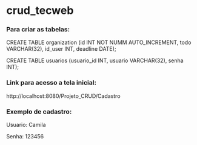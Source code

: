 # crud_tecweb

### Para criar as tabelas:

CREATE TABLE organization (id INT NOT NUMM AUTO_INCREMENT, todo VARCHAR(32), id_user INT, deadline DATE);


CREATE TABLE usuarios (usuario_id INT, usuario VARCHAR(32), senha INT);


### Link para acesso a tela inicial: 

http://localhost:8080/Projeto_CRUD/Cadastro

### Exemplo de cadastro:

Usuario: Camila

Senha: 123456
